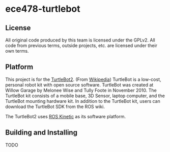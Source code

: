 # ece478-turtlebot

## License
All original code produced by this team is licensed under the GPLv2.  All code from previous terms, outside projects, etc. are licensed under their own terms.

## Platform
This project is for the [TurtleBot2](https://www.turtlebot.com/turtlebot2/).  (From [Wikipedia](https://en.wikipedia.org/wiki/TurtleBot)) TurtleBot is a low-cost, personal robot kit with open source software. TurtleBot was created at Willow Garage by Melonee Wise and Tully Foote in November 2010.  The TurtleBot kit consists of a mobile base, 3D Sensor, laptop computer, and the TurtleBot mounting hardware kit. In addition to the TurtleBot kit, users can download the TurtleBot SDK from the ROS wiki.

The TurtleBot2 uses [ROS Kinetic](http://wiki.ros.org/kinetic/Installation) as its software platform.

## Building and Installing
TODO
